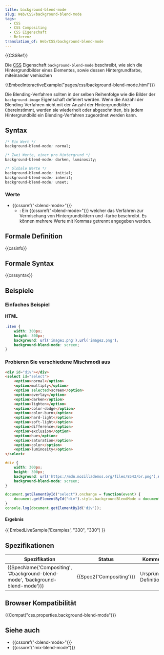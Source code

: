 ```yaml
---
title: background-blend-mode
slug: Web/CSS/background-blend-mode
tags:
  - CSS
  - CSS Compositing
  - CSS Eigenschaft
  - Referenz
translation_of: Web/CSS/background-blend-mode
---
```

{{CSSRef}}

Die [CSS](/de/docs/Web/CSS) Eigenschaft `background-blend-mode` beschreibt, wie sich die Hintergrundbilder eines Elementes, sowie dessen Hintergrundfarbe, miteinander vemischen

{{EmbedInteractiveExample("pages/css/background-blend-mode.html")}}

Die Blending-Verfahren sollten in der selben Reihenfolge wie die Bilder der `background-image` Eigenschaft definiert werden. Wenn die Anzahl der Blending-Verfahren nicht mit der Anzahl der Hintergrundbilder übereinstimmt, werden sie wiederholt oder abgeschnitten, bis jedem Hintergrundbild ein Blending-Verfahren zugeordnet werden kann.

## Syntax

```css
/* Ein Wert */
background-blend-mode: normal;

/* Zwei Werte, einer pro Hintergrund */
background-blend-mode: darken, luminosity;

/* Globale Werte */
background-blend-mode: initial;
background-blend-mode: inherit;
background-blend-mode: unset;
```

### Werte

- {{cssxref("&lt;blend-mode&gt;")}}
  - : Ein {{cssxref("&lt;blend-mode&gt;")}} welcher das Verfahren zur Vermischung von Hintergrundbildern und -farbe beschreibt. Es können mehrere Werte mit Kommas getrennt angegeben werden.

## Formale Definition

{{cssinfo}}

## Formale Syntax

{{csssyntax}}

## Beispiele

### Einfaches Beispiel

#### HTML

```css
.item {
    width: 300px;
    height: 300px;
    background: url('image1.png'),url('image2.png');
    background-blend-mode: screen;
}
```

### Probieren Sie verschiedene Mischmodi aus

```html hidden
<div id="div"></div>
<select id="select">
    <option>normal</option>
    <option>multiply</option>
    <option selected>screen</option>
    <option>overlay</option>
    <option>darken</option>
    <option>lighten</option>
    <option>color-dodge</option>
    <option>color-burn</option>
    <option>hard-light</option>
    <option>soft-light</option>
    <option>difference</option>
    <option>exclusion</option>
    <option>hue</option>
    <option>saturation</option>
    <option>color</option>
    <option>luminosity</option>
</select>
```

```css hidden
#div {
    width: 300px;
    height: 300px;
    background: url('https://mdn.mozillademos.org/files/8543/br.png'),url('https://mdn.mozillademos.org/files/8545/tr.png');
    background-blend-mode: screen;
}
```

```js hidden
document.getElementById("select").onchange = function(event) {
    document.getElementById("div").style.backgroundBlendMode = document.getElementById("select").selectedOptions[0].innerHTML;
}
console.log(document.getElementById('div'));
```

#### Ergebnis

{{ EmbedLiveSample('Examples', "330", "330") }}

## Spezifikationen

| Spezifikation                                                                                            | Status                           | Kommentar                |
| -------------------------------------------------------------------------------------------------------- | -------------------------------- | ------------------------ |
| {{SpecName('Compositing', '#background-blend-mode', 'background-blend-mode')}} | {{Spec2('Compositing')}} | Ursprüngliche Definition |

## Browser Kompatibilität

{{Compat("css.properties.background-blend-mode")}}

## Siehe auch

- {{cssxref("&lt;blend-mode&gt;")}}
- {{cssxref("mix-blend-mode")}}

